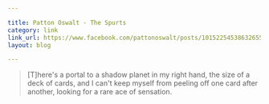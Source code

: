 ```yaml
---

title: Patton Oswalt - The Spurts
category: link
link_url: https://www.facebook.com/pattonoswalt/posts/10152254538632655
layout: blog

---
```


> [T]here's a portal to a shadow planet in my right hand, the size of a deck of cards, and I can't keep myself from peeling off one card after another, looking for a rare ace of sensation.
